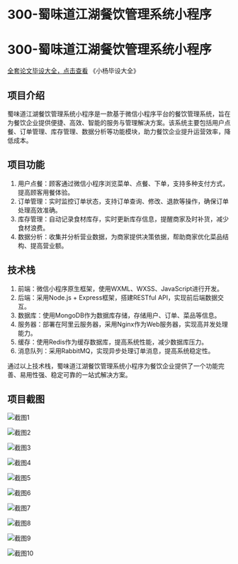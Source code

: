 # 300-蜀味道江湖餐饮管理系统小程序

# 300-蜀味道江湖餐饮管理系统小程序

[全套论文毕设大全，点击查看](https://www.yuque.com/yuqueyonghux32e1j/kxdc9g?#) 《小杨毕设大全》

## 项目介绍

蜀味道江湖餐饮管理系统小程序是一款基于微信小程序平台的餐饮管理系统，旨在为餐饮企业提供便捷、高效、智能的服务与管理解决方案。该系统主要包括用户点餐、订单管理、库存管理、数据分析等功能模块，助力餐饮企业提升运营效率，降低成本。

## 项目功能

1. 用户点餐：顾客通过微信小程序浏览菜单、点餐、下单，支持多种支付方式，提高顾客用餐体验。
2. 订单管理：实时监控订单状态，支持订单查询、修改、退款等操作，确保订单处理高效准确。
3. 库存管理：自动记录食材库存，实时更新库存信息，提醒商家及时补货，减少食材浪费。
4. 数据分析：收集并分析营业数据，为商家提供决策依据，帮助商家优化菜品结构、提高营业额。

## 技术栈

1. 前端：微信小程序原生框架，使用WXML、WXSS、JavaScript进行开发。
2. 后端：采用Node.js + Express框架，搭建RESTful API，实现前后端数据交互。
3. 数据库：使用MongoDB作为数据库存储，存储用户、订单、菜品等信息。
4. 服务器：部署在阿里云服务器，采用Nginx作为Web服务器，实现高并发处理能力。
5. 缓存：使用Redis作为缓存数据库，提高系统性能，减少数据库压力。
6. 消息队列：采用RabbitMQ，实现异步处理订单消息，提高系统稳定性。

通过以上技术栈，蜀味道江湖餐饮管理系统小程序为餐饮企业提供了一个功能完善、易用性强、稳定可靠的一站式解决方案。

## 项目截图

![截图1](https://kevinyang.oss-cn-shenzhen.aliyuncs.com/ItprojectImage%2F300-%E8%9C%80%E5%91%B3%E9%81%93%E6%B1%9F%E6%B9%96%E9%A4%90%E9%A5%AE%E7%AE%A1%E7%90%86%E7%B3%BB%E7%BB%9F%E5%B0%8F%E7%A8%8B%E5%BA%8F%2Fimg_1.jpg)

![截图2](https://kevinyang.oss-cn-shenzhen.aliyuncs.com/ItprojectImage%2F300-%E8%9C%80%E5%91%B3%E9%81%93%E6%B1%9F%E6%B9%96%E9%A4%90%E9%A5%AE%E7%AE%A1%E7%90%86%E7%B3%BB%E7%BB%9F%E5%B0%8F%E7%A8%8B%E5%BA%8F%2Fimg_2.jpg)

![截图3](https://kevinyang.oss-cn-shenzhen.aliyuncs.com/ItprojectImage%2F300-%E8%9C%80%E5%91%B3%E9%81%93%E6%B1%9F%E6%B9%96%E9%A4%90%E9%A5%AE%E7%AE%A1%E7%90%86%E7%B3%BB%E7%BB%9F%E5%B0%8F%E7%A8%8B%E5%BA%8F%2Fimg_3.jpg)

![截图4](https://kevinyang.oss-cn-shenzhen.aliyuncs.com/ItprojectImage%2F300-%E8%9C%80%E5%91%B3%E9%81%93%E6%B1%9F%E6%B9%96%E9%A4%90%E9%A5%AE%E7%AE%A1%E7%90%86%E7%B3%BB%E7%BB%9F%E5%B0%8F%E7%A8%8B%E5%BA%8F%2Fimg_4.jpg)

![截图5](https://kevinyang.oss-cn-shenzhen.aliyuncs.com/ItprojectImage%2F300-%E8%9C%80%E5%91%B3%E9%81%93%E6%B1%9F%E6%B9%96%E9%A4%90%E9%A5%AE%E7%AE%A1%E7%90%86%E7%B3%BB%E7%BB%9F%E5%B0%8F%E7%A8%8B%E5%BA%8F%2Fimg_5.jpg)

![截图6](https://kevinyang.oss-cn-shenzhen.aliyuncs.com/ItprojectImage%2F300-%E8%9C%80%E5%91%B3%E9%81%93%E6%B1%9F%E6%B9%96%E9%A4%90%E9%A5%AE%E7%AE%A1%E7%90%86%E7%B3%BB%E7%BB%9F%E5%B0%8F%E7%A8%8B%E5%BA%8F%2Fimg_6.jpg)

![截图7](https://kevinyang.oss-cn-shenzhen.aliyuncs.com/ItprojectImage%2F300-%E8%9C%80%E5%91%B3%E9%81%93%E6%B1%9F%E6%B9%96%E9%A4%90%E9%A5%AE%E7%AE%A1%E7%90%86%E7%B3%BB%E7%BB%9F%E5%B0%8F%E7%A8%8B%E5%BA%8F%2Fimg_7.jpg)

![截图8](https://kevinyang.oss-cn-shenzhen.aliyuncs.com/ItprojectImage%2F300-%E8%9C%80%E5%91%B3%E9%81%93%E6%B1%9F%E6%B9%96%E9%A4%90%E9%A5%AE%E7%AE%A1%E7%90%86%E7%B3%BB%E7%BB%9F%E5%B0%8F%E7%A8%8B%E5%BA%8F%2Fimg_8.jpg)

![截图9](https://kevinyang.oss-cn-shenzhen.aliyuncs.com/ItprojectImage%2F300-%E8%9C%80%E5%91%B3%E9%81%93%E6%B1%9F%E6%B9%96%E9%A4%90%E9%A5%AE%E7%AE%A1%E7%90%86%E7%B3%BB%E7%BB%9F%E5%B0%8F%E7%A8%8B%E5%BA%8F%2Fimg_9.jpg)

![截图10](https://kevinyang.oss-cn-shenzhen.aliyuncs.com/ItprojectImage%2F300-%E8%9C%80%E5%91%B3%E9%81%93%E6%B1%9F%E6%B9%96%E9%A4%90%E9%A5%AE%E7%AE%A1%E7%90%86%E7%B3%BB%E7%BB%9F%E5%B0%8F%E7%A8%8B%E5%BA%8F%2Fimg_10.jpg)

